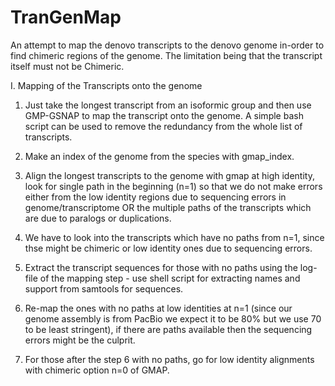 # TranGenMap

An attempt to map the denovo transcripts to the denovo genome in-order to find chimeric regions of the genome. The limitation being that the transcript itself must not be Chimeric.



I. Mapping of the Transcripts onto the genome

1) Just take the longest transcript from an isoformic group and then use GMP-GSNAP to map the transcript onto the genome. A simple bash script can be used to remove the redundancy from the whole list of transcripts.

2) Make an index of the genome from the species with gmap_index.

3) Align the longest transcripts to the genome with gmap at high identity, look for single path in the beginning (n=1) so that we do not make errors either from the low identity regions due to sequencing errors in genome/transcriptome OR the multiple paths of the transcripts which are due to paralogs or duplications.

4) We have to look into the transcripts which have no paths from n=1, since thse might be chimeric or low identity ones due to sequencing errors.

5) Extract the transcript sequences for those with no paths using the log-file of the mapping step - use shell script for extracting names and support from samtools for sequences.

6) Re-map the ones with no paths at low identities at n=1 (since our genome assembly is from PacBio we expect it to be 80% but we use 70 to be least stringent), if there are paths available then the sequencing errors might be the culprit.

7) For those after the step 6 with no paths, go for low identity alignments with chimeric option n=0 of GMAP.

